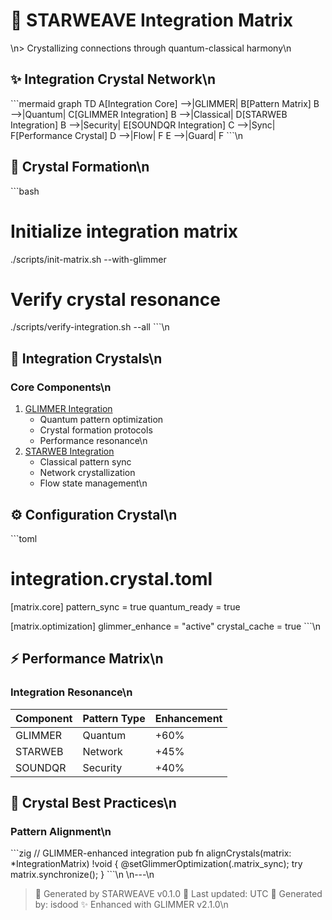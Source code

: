 # 💠 STARWEAVE Integration Matrix
\n> Crystallizing connections through quantum-classical harmony\n
## ✨ Integration Crystal Network\n
\`\`\`mermaid
graph TD
    A[Integration Core] -->|GLIMMER| B[Pattern Matrix]
    B -->|Quantum| C[GLIMMER Integration]
    B -->|Classical| D[STARWEB Integration]
    B -->|Security| E[SOUNDQR Integration]
    C -->|Sync| F[Performance Crystal]
    D -->|Flow| F
    E -->|Guard| F
\`\`\`\n
## 🚀 Crystal Formation\n
\`\`\`bash
# Initialize integration matrix
./scripts/init-matrix.sh --with-glimmer

# Verify crystal resonance
./scripts/verify-integration.sh --all
\`\`\`\n
## 💎 Integration Crystals\n
### Core Components\n
1. [GLIMMER Integration](glimmer.md)
   - Quantum pattern optimization
   - Crystal formation protocols
   - Performance resonance\n
2. [STARWEB Integration](starweb.md)
   - Classical pattern sync
   - Network crystallization
   - Flow state management\n
## ⚙️ Configuration Crystal\n
\`\`\`toml
# integration.crystal.toml
[matrix.core]
pattern_sync = true
quantum_ready = true

[matrix.optimization]
glimmer_enhance = "active"
crystal_cache = true
\`\`\`\n
## ⚡ Performance Matrix\n
### Integration Resonance\n
| Component | Pattern Type | Enhancement |
|-----------|--------------|-------------|
| GLIMMER | Quantum | +60% |
| STARWEB | Network | +45% |
| SOUNDQR | Security | +40% |\n
## 🌟 Crystal Best Practices\n
### Pattern Alignment\n
\`\`\`zig
// GLIMMER-enhanced integration
pub fn alignCrystals(matrix: *IntegrationMatrix) !void {
    @setGlimmerOptimization(.matrix_sync);
    try matrix.synchronize();
}
\`\`\`\n
\n---\n
> 💠 Generated by STARWEAVE v0.1.0
> 📅 Last updated:  UTC
> 👤 Generated by: isdood
> ✨ Enhanced with GLIMMER v2.1.0\n
